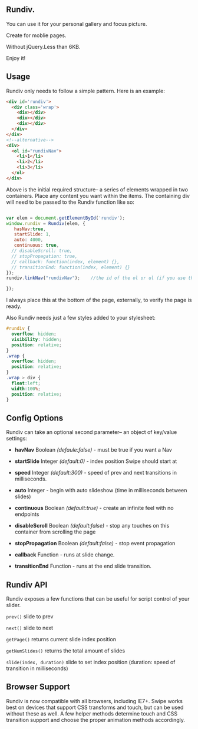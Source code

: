 ## Rundiv.
  You can use it for your personal gallery and focus picture.
  
  Create for moblie pages.
  
  Without jQuery.Less than 6KB.
  
  Enjoy it!

## Usage
Rundiv only needs to follow a simple pattern. Here is an example:

``` html
<div id='rundiv'>
  <div class='wrap'>
    <div></div>
    <div></div>
    <div></div>
  </div>
</div>
<!--alternative-->
<div>
  <ol id="rundivNav">  
    <li>1</li>
    <li>2</li>
    <li>3</li>
  </ol>
</div>
```

Above is the initial required structure– a series of elements wrapped in two containers. Place any content you want within the items. The containing div will need to be passed to the Rundiv function like so:

``` js

var elem = document.getElementById('rundiv');
window.rundiv = Rundiv(elem, {
   hasNav:true,
   startSlide: 1,
   auto: 4000,
   continuous: true,
  // disableScroll: true,
  // stopPropagation: true,
  // callback: function(index, element) {},
  // transitionEnd: function(index, element) {}
});
rundiv.linkNav("rundivNav");    //the id of the ol or ul (if you use this,please make sure hasNav:true) 

});
```

I always place this at the bottom of the page, externally, to verify the page is ready.

Also Rundiv needs just a few styles added to your stylesheet:

``` css
#rundiv {
  overflow: hidden;
  visibility: hidden;
  position: relative;
}
.wrap {
  overflow: hidden;
  position: relative;
}
.wrap > div {
  float:left;
  width:100%;
  position: relative;
}
```

## Config Options

Rundiv can take an optional second parameter– an object of key/value settings:

- **havNav** Boolean *(defaule:false)* - must be true if you want a Nav

- **startSlide** Integer *(default:0)* - index position Swipe should start at

-	**speed** Integer *(default:300)* - speed of prev and next transitions in milliseconds.

- **auto** Integer - begin with auto slideshow (time in milliseconds between slides)

- **continuous** Boolean *(default:true)* - create an infinite feel with no endpoints

- **disableScroll** Boolean *(default:false)* - stop any touches on this container from scrolling the page

- **stopPropagation** Boolean *(default:false)* - stop event propagation
 
-	**callback** Function - runs at slide change.

- **transitionEnd** Function - runs at the end slide transition.


## Rundiv API

Rundiv exposes a few functions that can be useful for script control of your slider.

`prev()` slide to prev

`next()` slide to next

`getPage()` returns current slide index position

`getNumSlides()` returns the total amount of slides

`slide(index, duration)` slide to set index position (duration: speed of transition in milliseconds)

## Browser Support
Rundiv is now compatible with all browsers, including IE7+. Swipe works best on devices that support CSS transforms and touch, but can be used without these as well. A few helper methods determine touch and CSS transition support and choose the proper animation methods accordingly.

